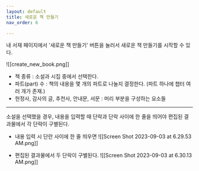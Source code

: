 ```yaml
---
layout: default
title: 새로운 책 만들기
nav_order: 6

---
```


내 서재 페이지에서 '새로운 책 만들기' 버튼을 눌러서 새로운 책 만들기를 시작할 수 있다.

![[create_new_book.png]]

- 책 종류 : 소설과 시집 중에서 선택한다.
- 파트(part) 수 : 책의 내용을 몇 개의 파트로 나눌지 결정한다. (파트 하나에 챕터 여러 개가 존재.)
- 헌정사, 감사의 글, 추천사, 안내문, 서문 : 머리 부분을 구성하는 요소들



---

소설을 선택했을 경우, 내용을 입력할 때 단락과 단락 사이에 한 줄을 띄어야 편집된 결과물에서 각 단락이 구별된다.

- 내용 입력 시 단란 사이에 한 줄 띄우면
![[Screen Shot 2023-09-03 at 6.29.53 AM.png]]

- 편집된 결과물에서 두 단락이 구별된다.
![[Screen Shot 2023-09-03 at 6.30.13 AM.png]]